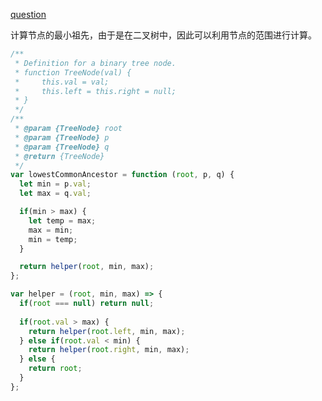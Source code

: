 [question](https://leetcode.com/problems/lowest-common-ancestor-of-a-binary-search-tree/)

计算节点的最小祖先，由于是在二叉树中，因此可以利用节点的范围进行计算。

```js
/**
 * Definition for a binary tree node.
 * function TreeNode(val) {
 *     this.val = val;
 *     this.left = this.right = null;
 * }
 */
/**
 * @param {TreeNode} root
 * @param {TreeNode} p
 * @param {TreeNode} q
 * @return {TreeNode}
 */
var lowestCommonAncestor = function (root, p, q) {
  let min = p.val;
  let max = q.val;

  if(min > max) {
    let temp = max;
    max = min;
    min = temp;
  }

  return helper(root, min, max);
};

var helper = (root, min, max) => {
  if(root === null) return null;
    
  if(root.val > max) {
    return helper(root.left, min, max);
  } else if(root.val < min) {
    return helper(root.right, min, max);
  } else {
    return root;
  }
};
```